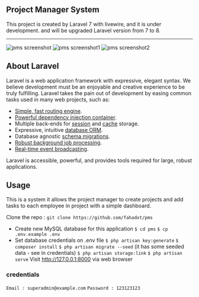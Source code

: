 ## Project Manager System
This project is created by Laravel 7 with livewire, and it is under development. and will be upgraded Laravel version from 7 to 8.


- - - - -

![pms screenshot](https://i.ibb.co/Tk2xbKW/image.png)
![pms screenshot1](https://i.ibb.co/DwcMzZ9/image.png)
![pms screenshot2](https://i.ibb.co/L6bYL4L/image.png)


## About Laravel
Laravel is a web application framework with expressive, elegant syntax. We believe development must be an enjoyable and creative experience to be truly fulfilling. Laravel takes the pain out of development by easing common tasks used in many web projects, such as:

- [Simple, fast routing engine](https://laravel.com/docs/routing).
- [Powerful dependency injection container](https://laravel.com/docs/container).
- Multiple back-ends for [session](https://laravel.com/docs/session) and [cache](https://laravel.com/docs/cache) storage.
- Expressive, intuitive [database ORM](https://laravel.com/docs/eloquent).
- Database agnostic [schema migrations](https://laravel.com/docs/migrations).
- [Robust background job processing](https://laravel.com/docs/queues).
- [Real-time event broadcasting](https://laravel.com/docs/broadcasting).

Laravel is accessible, powerful, and provides tools required for large, robust applications.



## Usage
This is a system it allows the project manager to create projects and add tasks to each employee in project with a simple dashboard.

Clone the repo : `git clone https://github.com/fahadxt/pms`
- Create new MySQL database for this application
`$ cd pms`
`$ cp .env.example .env`
- Set database credentials on .env file
`$ php artisan key:generate`
`$ composer install`
`$ php artisan migrate --seed` (it has some seeded data - see in credentials)
`$ php artisan storage:link`
`$ php artisan serve`
Visit http://127.0.0.1:8000 via web browser

### credentials

`Email : superadmin@example.com`
`Password : 123123123`

